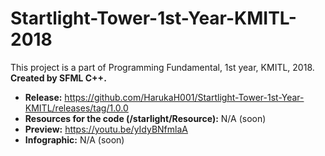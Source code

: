 # Startlight-Tower-1st-Year-KMITL-2018
This project is a part of Programming Fundamental, 1st year, KMITL, 2018.
**Created by SFML C++.**
- **Release:** https://github.com/HarukaH001/Startlight-Tower-1st-Year-KMITL/releases/tag/1.0.0
- **Resources for the code (/starlight/Resource):** N/A (soon)
- **Preview:** https://youtu.be/yIdyBNfmlaA
- **Infographic:** N/A (soon)
